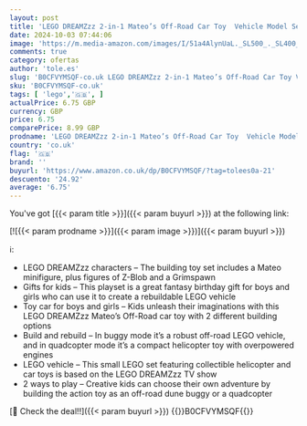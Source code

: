```yaml
---
layout: post
title: 'LEGO DREAMZzz 2-in-1 Mateo’s Off-Road Car Toy  Vehicle Model Set for Kids  Boys & Girls to Build a Dune Buggy or Helicopter  Includes Mateo a Minifigure plus Z-Blob  Collectible Building Toys 71471'
date: 2024-10-03 07:44:06
image: 'https://m.media-amazon.com/images/I/51a4AlynUaL._SL500_._SL400_.jpg'
comments: true
category: ofertas
author: 'tole.es'
slug: 'B0CFVYMSQF-co.uk LEGO DREAMZzz 2-in-1 Mateo’s Off-Road Car Toy Vehicle...'
sku: 'B0CFVYMSQF-co.uk'
tags: [ 'lego','🇬🇧', ]
actualPrice: 6.75 GBP
currency: GBP
price: 6.75
comparePrice: 8.99 GBP
prodname: 'LEGO DREAMZzz 2-in-1 Mateo’s Off-Road Car Toy  Vehicle Model Set for Kids  Boys & Girls to Build a Dune Buggy or Helicopter  Includes Mateo a Minifigure plus Z-Blob  Collectible Building Toys 71471'
country: 'co.uk'
flag: '🇬🇧'
brand: ''
buyurl: 'https://www.amazon.co.uk/dp/B0CFVYMSQF/?tag=tolees0a-21'
descuento: '24.92'
average: '6.75'
---
```


You've got [{{< param title >}}]({{< param buyurl >}}) at the following link:

[![{{< param prodname >}}]({{< param image >}})]({{< param buyurl >}})

ℹ️:

- LEGO DREAMZzz characters – The building toy set includes a Mateo minifigure, plus figures of Z-Blob and a Grimspawn
- Gifts for kids – This playset is a great fantasy birthday gift for boys and girls who can use it to create a rebuildable LEGO vehicle
- Toy car for boys and girls – Kids unleash their imaginations with this LEGO DREAMZzz Mateo’s Off-Road car toy with 2 different building options
- Build and rebuild – In buggy mode it’s a robust off-road LEGO vehicle, and in quadcopter mode it’s a compact helicopter toy with overpowered engines
- LEGO vehicle – This small LEGO set featuring collectible helicopter and car toys is based on the LEGO DREAMZzz TV show
- 2 ways to play – Creative kids can choose their own adventure by building the action toy as an off-road dune buggy or a quadcopter

[🛒 Check the deal!!]({{< param buyurl >}})
{{<world>}}B0CFVYMSQF{{</world>}}
